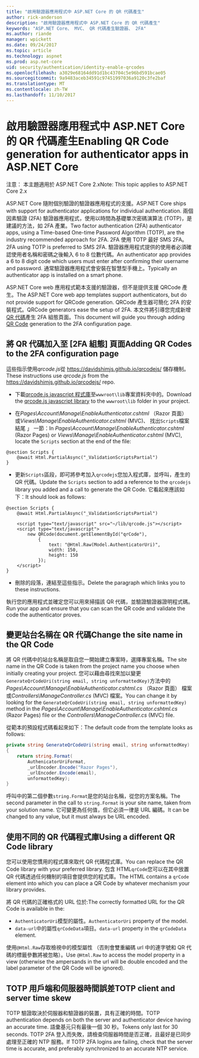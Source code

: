 ```yaml
---
title: "啟用驗證器應用程式中 ASP.NET Core 的 QR 代碼產生"
author: rick-anderson
description: "啟用驗證器應用程式中 ASP.NET Core 的 QR 代碼產生"
keywords: "ASP.NET Core、 MVC、 QR 代碼產生驗證器、 2FA"
ms.author: riande
manager: wpickett
ms.date: 09/24/2017
ms.topic: article
ms.technology: aspnet
ms.prod: asp.net-core
uid: security/authentication/identity-enable-qrcodes
ms.openlocfilehash: a3029e68164dd91d1bc43704c5e96bd591bcae05
ms.sourcegitcommit: 9a9483aceb34591c97451997036a9120c3fe2baf
ms.translationtype: MT
ms.contentlocale: zh-TW
ms.lasthandoff: 11/10/2017
---
```

# <a name="enabling-qr-code-generation-for-authenticator-apps-in-aspnet-core"></a><span data-ttu-id="4bb16-104">啟用驗證器應用程式中 ASP.NET Core 的 QR 代碼產生</span><span class="sxs-lookup"><span data-stu-id="4bb16-104">Enabling QR Code generation for authenticator apps in ASP.NET Core</span></span>

<span data-ttu-id="4bb16-105">注意： 本主題適用於 ASP.NET Core 2.x</span><span class="sxs-lookup"><span data-stu-id="4bb16-105">Note: This topic applies to ASP.NET Core 2.x</span></span>

<span data-ttu-id="4bb16-106">ASP.NET Core 隨附個別驗證的驗證器應用程式的支援。</span><span class="sxs-lookup"><span data-stu-id="4bb16-106">ASP.NET Core ships with support for authenticator applications for individual authentication.</span></span> <span data-ttu-id="4bb16-107">兩個因素驗證 (2FA) 驗證器應用程式，使用以時間為基礎單次密碼演算法 (TOTP)，是建議的方法，如 2FA 產業。</span><span class="sxs-lookup"><span data-stu-id="4bb16-107">Two factor authentication (2FA) authenticator apps, using a Time-based One-time Password Algorithm (TOTP), are the industry recommended approach for 2FA.</span></span> <span data-ttu-id="4bb16-108">2FA 使用 TOTP 最好 SMS 2FA。</span><span class="sxs-lookup"><span data-stu-id="4bb16-108">2FA using TOTP is preferred to SMS 2FA.</span></span> <span data-ttu-id="4bb16-109">驗證器應用程式提供的使用者必須確認使用者名稱和密碼之後輸入 6 to 8 位數代碼。</span><span class="sxs-lookup"><span data-stu-id="4bb16-109">An authenticator app provides a 6 to 8 digit code which users must enter after confirming their username and password.</span></span> <span data-ttu-id="4bb16-110">通常驗證器應用程式會安裝在智慧型手機上。</span><span class="sxs-lookup"><span data-stu-id="4bb16-110">Typically an authenticator app is installed on a smart phone.</span></span>

<span data-ttu-id="4bb16-111">ASP.NET Core web 應用程式範本支援的驗證器，但不是提供支援 QRCode 產生。</span><span class="sxs-lookup"><span data-stu-id="4bb16-111">The ASP.NET Core web app templates support authenticators, but do not provide support for QRCode generation.</span></span> <span data-ttu-id="4bb16-112">QRCode 產生器可簡化 2FA 的安裝程式。</span><span class="sxs-lookup"><span data-stu-id="4bb16-112">QRCode generators ease the setup of 2FA.</span></span> <span data-ttu-id="4bb16-113">本文件將引導您完成新增[QR 代碼](https://wikipedia.org/wiki/QR_code)產生 2FA 組態頁面。</span><span class="sxs-lookup"><span data-stu-id="4bb16-113">This document will guide you through adding [QR Code](https://wikipedia.org/wiki/QR_code) generation to the 2FA configuration page.</span></span>

## <a name="adding-qr-codes-to-the-2fa-configuration-page"></a><span data-ttu-id="4bb16-114">將 QR 代碼加入至 [2FA 組態] 頁面</span><span class="sxs-lookup"><span data-stu-id="4bb16-114">Adding QR Codes to the 2FA configuration page</span></span>

<span data-ttu-id="4bb16-115">這些指示使用*qrcode.js*從 https://davidshimjs.github.io/qrcodejs/ 儲存機制。</span><span class="sxs-lookup"><span data-stu-id="4bb16-115">These instructions use *qrcode.js* from the https://davidshimjs.github.io/qrcodejs/ repo.</span></span>

* <span data-ttu-id="4bb16-116">下載[qrcode.js javascript 程式庫](https://davidshimjs.github.io/qrcodejs/)至`wwwroot\lib`專案資料夾中的。</span><span class="sxs-lookup"><span data-stu-id="4bb16-116">Download the [qrcode.js javascript library](https://davidshimjs.github.io/qrcodejs/) to the `wwwroot\lib` folder in your project.</span></span>

* <span data-ttu-id="4bb16-117">在*Pages\Account\Manage\EnableAuthenticator.cshtml* （Razor 頁面） 或*Views\Manage\EnableAuthenticator.cshtml* (MVC)、 找出`Scripts`檔案結尾 」 一節：</span><span class="sxs-lookup"><span data-stu-id="4bb16-117">In *Pages\Account\Manage\EnableAuthenticator.cshtml* (Razor Pages) or *Views\Manage\EnableAuthenticator.cshtml* (MVC), locate the `Scripts` section at the end of the file:</span></span>

```cshtml
@section Scripts {
    @await Html.PartialAsync("_ValidationScriptsPartial")
}
```

* <span data-ttu-id="4bb16-118">更新`Scripts`區段，即可將參考加入`qrcodejs`您加入程式庫，並呼叫，產生的 QR 代碼。</span><span class="sxs-lookup"><span data-stu-id="4bb16-118">Update the `Scripts` section to add a reference to the `qrcodejs` library you added and a call to generate the QR Code.</span></span> <span data-ttu-id="4bb16-119">它看起來應該如下：</span><span class="sxs-lookup"><span data-stu-id="4bb16-119">It should look as follows:</span></span>

```cshtml
@section Scripts {
    @await Html.PartialAsync("_ValidationScriptsPartial")

    <script type="text/javascript" src="~/lib/qrcode.js"></script>
    <script type="text/javascript">
        new QRCode(document.getElementById("qrCode"),
            {
                text: "@Html.Raw(Model.AuthenticatorUri)",
                width: 150,
                height: 150
            });
    </script>
}
```

* <span data-ttu-id="4bb16-120">刪除的段落，連結至這些指示。</span><span class="sxs-lookup"><span data-stu-id="4bb16-120">Delete the paragraph which links you to these instructions.</span></span>

<span data-ttu-id="4bb16-121">執行您的應用程式並確定您可以用來掃描該 QR 代碼，並驗證驗證器證明程式碼。</span><span class="sxs-lookup"><span data-stu-id="4bb16-121">Run your app and ensure that you can scan the QR code and validate the code the authenticator proves.</span></span>

## <a name="change-the-site-name-in-the-qr-code"></a><span data-ttu-id="4bb16-122">變更站台名稱在 QR 代碼</span><span class="sxs-lookup"><span data-stu-id="4bb16-122">Change the site name in the QR Code</span></span>

<span data-ttu-id="4bb16-123">將 QR 代碼中的站台名稱是取自您一開始建立專案時，選擇專案名稱。</span><span class="sxs-lookup"><span data-stu-id="4bb16-123">The site name in the QR Code is taken from the project name you choose when initially creating your project.</span></span> <span data-ttu-id="4bb16-124">您可以藉由尋找來加以變更`GenerateQrCodeUri(string email, string unformattedKey)`方法中的*Pages\Account\Manage\EnableAuthenticator.cshtml.cs* （Razor 頁面） 檔案或*Controllers\ManageController.cs* (MVC) 檔案。</span><span class="sxs-lookup"><span data-stu-id="4bb16-124">You can change it by looking for the `GenerateQrCodeUri(string email, string unformattedKey)` method in the *Pages\Account\Manage\EnableAuthenticator.cshtml.cs* (Razor Pages) file or the *Controllers\ManageController.cs* (MVC) file.</span></span> 

<span data-ttu-id="4bb16-125">從範本的預設程式碼看起來如下：</span><span class="sxs-lookup"><span data-stu-id="4bb16-125">The default code from the template looks as follows:</span></span>

```c#
private string GenerateQrCodeUri(string email, string unformattedKey)
{
    return string.Format(
        AuthenicatorUriFormat,
        _urlEncoder.Encode("Razor Pages"),
        _urlEncoder.Encode(email),
        unformattedKey);
}
```

<span data-ttu-id="4bb16-126">呼叫中的第二個參數`string.Format`是您的站台名稱，從您的方案名稱。</span><span class="sxs-lookup"><span data-stu-id="4bb16-126">The second parameter in the call to `string.Format` is your site name, taken from your solution name.</span></span> <span data-ttu-id="4bb16-127">它可變更為任何值，但它必須一律是 URL 編碼。</span><span class="sxs-lookup"><span data-stu-id="4bb16-127">It can be changed to any value, but it must always be URL encoded.</span></span>

## <a name="using-a-different-qr-code-library"></a><span data-ttu-id="4bb16-128">使用不同的 QR 代碼程式庫</span><span class="sxs-lookup"><span data-stu-id="4bb16-128">Using a different QR Code library</span></span>

<span data-ttu-id="4bb16-129">您可以使用您慣用的程式庫來取代 QR 代碼程式庫。</span><span class="sxs-lookup"><span data-stu-id="4bb16-129">You can replace the QR Code library with your preferred library.</span></span> <span data-ttu-id="4bb16-130">包含 HTML`qrCode`您可以在其中放置 QR 代碼透過任何機制的項目會提供您的程式庫。</span><span class="sxs-lookup"><span data-stu-id="4bb16-130">The HTML contains a `qrCode` element into which you can place a QR Code by whatever mechanism your library provides.</span></span>

<span data-ttu-id="4bb16-131">將 QR 代碼的正確格式的 URL 位於:</span><span class="sxs-lookup"><span data-stu-id="4bb16-131">The correctly formatted URL for the QR Code is available in the:</span></span>

* <span data-ttu-id="4bb16-132">`AuthenticatorUri`模型的屬性。</span><span class="sxs-lookup"><span data-stu-id="4bb16-132">`AuthenticatorUri` property of the model.</span></span>
* <span data-ttu-id="4bb16-133">`data-url`中的屬性`qrCodeData`項目。</span><span class="sxs-lookup"><span data-stu-id="4bb16-133">`data-url` property in the `qrCodeData` element.</span></span> 

<span data-ttu-id="4bb16-134">使用`@Html.Raw`存取檢視中的模型屬性 （否則會雙重編碼 url 中的連字號和 QR 代碼的標籤參數將被忽略）。</span><span class="sxs-lookup"><span data-stu-id="4bb16-134">Use `@Html.Raw` to access the model property in a view (otherwise the ampersands in the url will be double encoded and the label parameter of the QR Code will be ignored).</span></span>

## <a name="totp-client-and-server-time-skew"></a><span data-ttu-id="4bb16-135">TOTP 用戶端和伺服器時間誤差</span><span class="sxs-lookup"><span data-stu-id="4bb16-135">TOTP client and server time skew</span></span>

<span data-ttu-id="4bb16-136">TOTP 驗證取決於伺服器和驗證器的裝置，具有正確的時間。</span><span class="sxs-lookup"><span data-stu-id="4bb16-136">TOTP authentication depends on both the server and authenticator device having an accurate time.</span></span> <span data-ttu-id="4bb16-137">語彙基元只有最後一個 30 秒。</span><span class="sxs-lookup"><span data-stu-id="4bb16-137">Tokens only last for 30 seconds.</span></span> <span data-ttu-id="4bb16-138">TOTP 2FA 登入而失敗，請檢查伺服器時間是否正確，且最好是已同步處理至正確的 NTP 服務。</span><span class="sxs-lookup"><span data-stu-id="4bb16-138">If TOTP 2FA logins are failing, check that the server time is accurate, and preferably synchronized to an accurate NTP service.</span></span>
